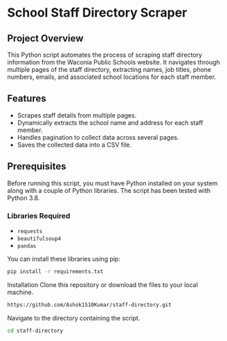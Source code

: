 # School Staff Directory Scraper

## Project Overview
This Python script automates the process of scraping staff directory information from the Waconia Public Schools website. It navigates through multiple pages of the staff directory, extracting names, job titles, phone numbers, emails, and associated school locations for each staff member.

## Features
- Scrapes staff details from multiple pages.
- Dynamically extracts the school name and address for each staff member.
- Handles pagination to collect data across several pages.
- Saves the collected data into a CSV file.

## Prerequisites
Before running this script, you must have Python installed on your system along with a couple of Python libraries. The script has been tested with Python 3.8.

### Libraries Required
- `requests`
- `beautifulsoup4`
- `pandas`

You can install these libraries using pip:

```bash
pip install -r requirements.txt
```

Installation
Clone this repository or download the files to your local machine.

```bash
https://github.com/Ashok1510Kumar/staff-directory.git
```

Navigate to the directory containing the script.
```bash
cd staff-directory
```

